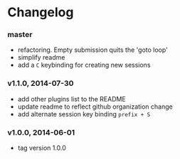 # Changelog

### master
- refactoring. Empty submission quits the 'goto loop'
- simplify readme
- add a `C` keybinding for creating new sessions

### v1.1.0, 2014-07-30
- add other plugins list to the README
- update readme to reflect github organization change
- add alternate session key binding `prefix + S`

### v1.0.0, 2014-06-01

- tag version 1.0.0
